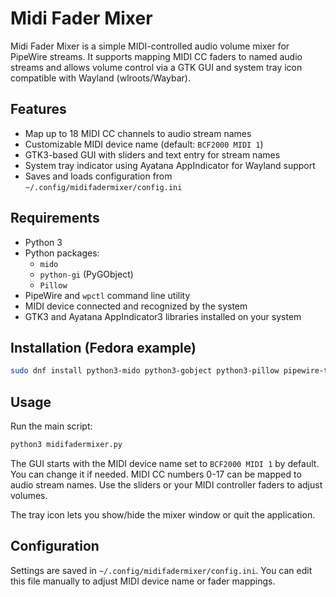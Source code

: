 # Midi Fader Mixer

Midi Fader Mixer is a simple MIDI-controlled audio volume mixer for PipeWire streams. It supports mapping MIDI CC faders to named audio streams and allows volume control via a GTK GUI and system tray icon compatible with Wayland (wlroots/Waybar).

## Features

- Map up to 18 MIDI CC channels to audio stream names  
- Customizable MIDI device name (default: `BCF2000 MIDI 1`)  
- GTK3-based GUI with sliders and text entry for stream names  
- System tray indicator using Ayatana AppIndicator for Wayland support  
- Saves and loads configuration from `~/.config/midifadermixer/config.ini`  

## Requirements

- Python 3  
- Python packages:  
  - `mido`  
  - `python-gi` (PyGObject)  
  - `Pillow`  
- PipeWire and `wpctl` command line utility  
- MIDI device connected and recognized by the system  
- GTK3 and Ayatana AppIndicator3 libraries installed on your system  

## Installation (Fedora example)

```bash
sudo dnf install python3-mido python3-gobject python3-pillow pipewire-tools gtk3 libayatana-appindicator3
```

## Usage

Run the main script:

```bash
python3 midifadermixer.py
```

The GUI starts with the MIDI device name set to `BCF2000 MIDI 1` by default. You can change it if needed. MIDI CC numbers 0-17 can be mapped to audio stream names. Use the sliders or your MIDI controller faders to adjust volumes.

The tray icon lets you show/hide the mixer window or quit the application.

## Configuration

Settings are saved in `~/.config/midifadermixer/config.ini`. You can edit this file manually to adjust MIDI device name or fader mappings.
